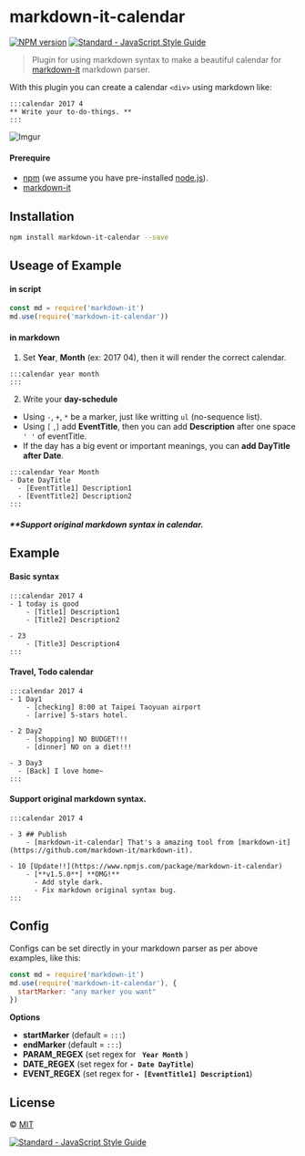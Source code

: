 # markdown-it-calendar
[![NPM version][npm-image]][npm-url] [![Standard - JavaScript Style Guide][standardjs-image]][standardjs-url]

> Plugin for using markdown syntax to make a beautiful calendar for [markdown-it](https://github.com/markdown-it/markdown-it) markdown parser. 


With this plugin you can create a calendar `<div>`  using markdown like:
```
:::calendar 2017 4
** Write your to-do-things. **
:::
```

![Imgur](http://i.imgur.com/UQwFMVS.png)


#### Prerequire
- [npm](https://www.npmjs.com/) (we assume you have pre-installed [node.js](https://nodejs.org/)).
- [markdown-it](https://github.com/markdown-it/markdown-it)


## Installation

```bash
npm install markdown-it-calendar --save
```

## Useage of Example

#### in script

```javascript
const md = require('markdown-it')
md.use(require('markdown-it-calendar'))
```

#### in markdown
1. Set **Year**, **Month** (ex: 2017 04), then it will render the correct calendar.
```
:::calendar year month
:::
```

2. Write your **day-schedule**
- Using `-`, `+`, `*` be a marker, just like writting `ul` (no-sequence list).
- Using `[` ,`]` add **EventTitle**, then you can add **Description** after one space `' '` of eventTitle.
- If the day has a big event or important meanings, you can **add DayTitle after Date**.

```
:::calendar Year Month
- Date DayTitle
  - [EventTitle1] Description1
  - [EventTitle2] Description2
:::
```
##### **Support original markdown syntax in calendar.

## Example

#### Basic syntax
```
:::calendar 2017 4
- 1 today is good
    - [Title1] Description1
    - [Title2] Description2

- 23
    - [Title3] Description4
:::
```

#### Travel, Todo calendar
```
:::calendar 2017 4
- 1 Day1
    - [checking] 8:00 at Taipei Taoyuan airport
    - [arrive] 5-stars hotel.

- 2 Day2
    - [shopping] NO BUDGET!!!
    - [dinner] NO on a diet!!!

- 3 Day3
  - [Back] I love home~
:::
```


#### Support original markdown syntax.
```
:::calendar 2017 4

- 3 ## Publish
    - [markdown-it-calendar] That's a amazing tool from [markdown-it](https://github.com/markdown-it/markdown-it).

- 10 [Update!!](https://www.npmjs.com/package/markdown-it-calendar)
    - [**v1.5.0**] **OMG!**
      - Add style dark.
      - Fix markdown original syntax bug.
:::
```

## Config
Configs can be set directly in your markdown parser as per above examples, like this:

```javascript
const md = require('markdown-it')
md.use(require('markdown-it-calendar'), {
  startMarker: "any marker you want"
})
```
**Options**
- **startMarker** (default = `:::`)
- **endMarker** (default = `:::`)
- **PARAM_REGEX** (set regex for **` Year Month`** )
- **DATE_REGEX** (set regex for **`- Date DayTitle`**)
- **EVENT_REGEX** (set regex for **`- [EventTitle1] Description1`**)


## License
© [MIT](./LICENSE.md)


[![Standard - JavaScript Style Guide](https://cdn.rawgit.com/feross/standard/master/badge.svg)](https://github.com/feross/standard)

[standardjs-image]: https://img.shields.io/badge/code_style-standard-brightgreen.svg

[standardjs-url]: https://standardjs.com
[npm-image]: https://badge.fury.io/js/markdown-it-calendar.svg
[npm-url]: https://www.npmjs.com/package/markdown-it-calendar